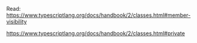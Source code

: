 Read:
https://www.typescriptlang.org/docs/handbook/2/classes.html#member-visibility

https://www.typescriptlang.org/docs/handbook/2/classes.html#private